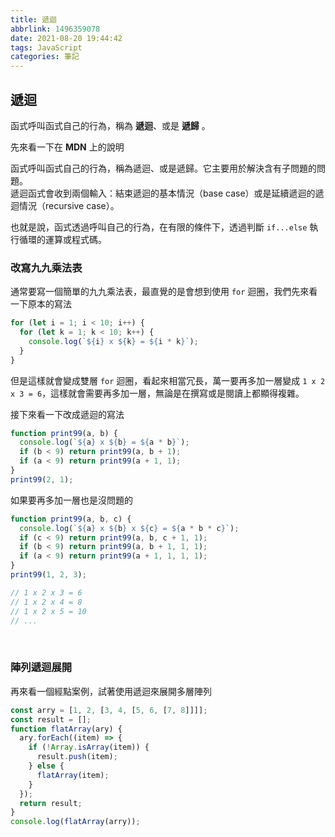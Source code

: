 ```yaml
---
title: 遞迴
abbrlink: 1496359078
date: 2021-08-20 19:44:42
tags: JavaScript
categories: 筆記
---
```


## 遞迴

函式呼叫函式自己的行為，稱為 **遞迴**、或是 **遞歸** 。

<!--more-->

先來看一下在 **MDN** 上的說明
<div class="alert alert-info">
函式呼叫函式自己的行為，稱為遞迴、或是遞歸。它主要用於解決含有子問題的問題。<br>
遞迴函式會收到兩個輸入：結束遞迴的基本情況（base case）或是延續遞迴的遞迴情況（recursive case）。
</div>

也就是說，函式透過呼叫自己的行為，在有限的條件下，透過判斷 `if...else` 執行循環的運算或程式碼。

### 改寫九九乘法表

通常要寫一個簡單的九九乘法表，最直覺的是會想到使用 `for` 迴圈，我們先來看一下原本的寫法

```javascript
for (let i = 1; i < 10; i++) {
  for (let k = 1; k < 10; k++) {
    console.log(`${i} x ${k} = ${i * k}`);
  }
}
```

但是這樣就會變成雙層 `for` 迴圈，看起來相當冗長，萬一要再多加一層變成 `1 x 2 x 3 = 6`，這樣就會需要再多加一層，無論是在撰寫或是閱讀上都顯得複雜。

接下來看一下改成遞迴的寫法

```javascript
function print99(a, b) {
  console.log(`${a} x ${b} = ${a * b}`);
  if (b < 9) return print99(a, b + 1);
  if (a < 9) return print99(a + 1, 1);
}
print99(2, 1);
```

如果要再多加一層也是沒問題的

```javascript
function print99(a, b, c) {
  console.log(`${a} x ${b} x ${c} = ${a * b * c}`);
  if (c < 9) return print99(a, b, c + 1, 1);
  if (b < 9) return print99(a, b + 1, 1, 1);
  if (a < 9) return print99(a + 1, 1, 1, 1);
}
print99(1, 2, 3);

// 1 x 2 x 3 = 6
// 1 x 2 x 4 = 8
// 1 x 2 x 5 = 10
// ...
```

<br>

### 陣列遞迴展開

再來看一個經點案例，試著使用遞迴來展開多層陣列

```javascript
const arry = [1, 2, [3, 4, [5, 6, [7, 8]]]];
const result = [];
function flatArray(ary) {
  ary.forEach((item) => {
    if (!Array.isArray(item)) {
      result.push(item);
    } else {
      flatArray(item);
    }
  });
  return result;
}
console.log(flatArray(arry));
```
